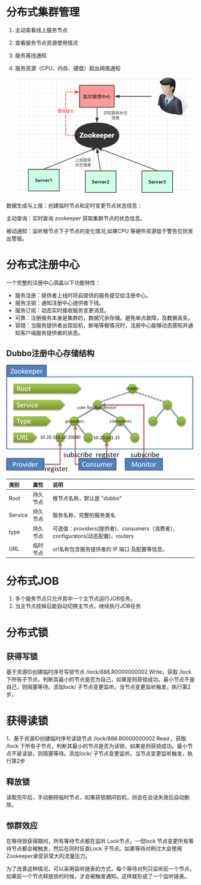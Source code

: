 # 分布式集群管理



1. 主动查看线上服务节点

2. 查看服务节点资源使用情况

3. 服务离线通知

4. 服务资源（CPU、内存、硬盘）超出阀值通知

   ![图片](5cdojbpemNQGhLaK.png!thumbnail)

数据生成与上报：创建临时节点和定时变更节点状态信息：

主动查询：实时查询 zookeeper 获取集群节点的状态信息。

被动通知：监听根节点下子节点的变化情况,如果CPU 等硬件资源低于警告位则发出警报。

# 分布式注册中心

一个完整的注册中心涵盖以下功能特性：

* 服务注册：提供者上线时将自提供的服务提交给注册中心。
* 服务注销：通知注册中心提供者下线。
* 服务订阅：动态实时接收服务变更消息。
* 可靠：注册服务本身是集群的，数据冗余存储。避免单点故障，及数据丢失。
* 容错：当服务提供者出现宕机，断电等极情况时，注册中心能够动态感知并通知客户端服务提供者的状态。

## Dubbo注册中心存储结构

![图片](inAfwBuh1eEEw1Dj.png!thumbnail)

| **类别** | **属性** | **说明**                                                     |
| :------- | :------- | :----------------------------------------------------------- |
| Root     | 持久节点 | 根节点名称，默认是 "dubbo"                                   |
| Service  | 持久节点 | 服务名称，完整的服务类名                                     |
| type     | 持久节点 | 可选值：providers(提供者)、consumers（消费者）、configurators(动态配置)、routers |
| URL      | 临时节点 | url名称包含服务提供者的 IP 端口 及配置等信息。               |

# 分布式JOB

1. 多个服务节点只允许其中一个主节点运行JOB任务。
2. 当主节点挂掉后能自动切换主节点，继续执行JOB任务

# 分布式锁

## 获得写锁

基于资源ID创建临时序号写锁节点 /lock/888.R0000000002 Write。获取 /lock 下所有子节点，判断其最小的节点是否为自己，如果是则获锁成功。最小节点不是自己，则阻塞等待。添加lock/ 子节点变更监听。当节点变更监听触发，执行第2步。

# 获得读锁

1、基于资源ID创建临时序号读锁节点 /lock/888.R0000000002 Read 。获取 /lock 下所有子节点，判断其最小的节点是否为读锁，如果是则获锁成功。最小节点不是读锁，则阻塞等待。添加lock/ 子节点变更监听。当节点变更监听触发，执行第2步

## 释放锁

读取完毕后，手动删除临时节点，如果获锁期间宕机，则会在会话失效后自动删除。

## 惊群效应

在等待锁获得期间，所有等待节点都在监听 Lock节点，一但lock 节点变更所有等待节点都会被触发，然后在同时反查Lock 子节点。如果等待对例过大会使用Zookeeper承受非常大的流量压力。

为了改善这种情况，可以采用监听链表的方式，每个等待对列只监听前一个节点，如果前一个节点释放锁的时候，才会被触发通知。这样就形成了一个监听链表。

